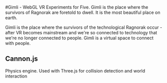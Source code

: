 #Gimli - WebGL VR Experiments for Five.
Gimli is the place where the survivors of Ragnorak are foretold to dwell. It is the most beautiful place on earth.

Gimli is the place where the survivors of the technological Ragnorak occur - after VR becomes mainstream and we're so connected to technology that we're no longer connected to people. Gimli is a virtual space to connect with people.



## Cannon.js
Physics engine. Used with Three.js for collision detection and world interaction
